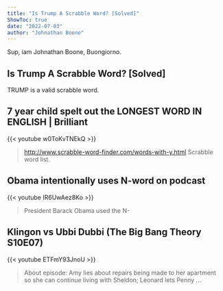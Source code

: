 ```yaml
---
title: "Is Trump A Scrabble Word? [Solved]"
ShowToc: true 
date: "2022-07-03"
author: "Johnathan Boone" 
---
```


Sup, iam Johnathan Boone, Buongiorno.
## Is Trump A Scrabble Word? [Solved]
TRUMP is a valid scrabble word.

## 7 year child spelt out the LONGEST WORD IN ENGLISH | Brilliant
{{< youtube w0ToKvTNEkQ >}}
>http://www.scrabble-word-finder.com/words-with-y.html Scrabble word list. 

## Obama intentionally uses N-word on podcast
{{< youtube IR6UwAez8Ko >}}
>President Barack Obama used the N-

## Klingon vs Ubbi Dubbi (The Big Bang Theory S10E07)
{{< youtube ETFmY93JnoU >}}
>About episode: Amy lies about repairs being made to her apartment so she can continue living with Sheldon; Leonard lets Penny ...

